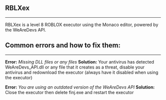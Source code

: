 ## RBLXex
----------------------------------------------

RBLXex is a level 8 ROBLOX executor using the Monaco editor, powered by the WeAreDevs API.

## Common errors and how to fix them:
----------------------------------------------

**Error:** *_Missing DLL files or any files_*
**Solution:** Your antivirus has detected WeAreDevs_API.dll or any file that it creates as a threat, disable your antivirus and redownload the executor (always have it disabled when using the executor)

**Error:** *_You are using an outdated version of the WeAreDevs API_*
**Solution:** Close the executor then delete finj.exe and restart the executor
